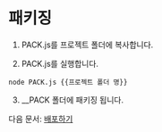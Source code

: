 # 패키징

1. PACK.js를 프로젝트 폴더에 복사합니다.

2. PACK.js를 실행합니다.
```
node PACK.js {{프로젝트 폴더 명}}
```

3. __PACK 폴더에 패키징 됩니다.

다음 문서: [배포하기](DEPLOY.md)
